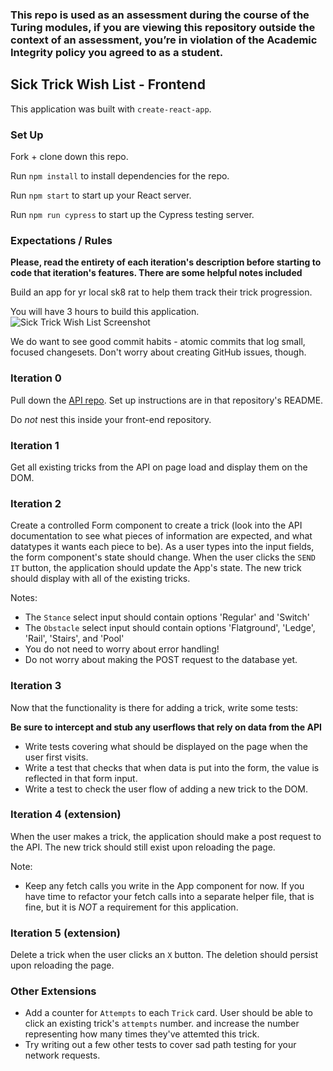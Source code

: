 ### This repo is used as an assessment during the course of the Turing modules, if you are viewing this repository outside the context of an assessment, you’re in violation of the Academic Integrity policy you agreed to as a student.

## Sick Trick Wish List - Frontend

This application was built with `create-react-app`.

### Set Up

Fork + clone down this repo.

Run `npm install` to install dependencies for the repo.

Run `npm start` to start up your React server.

Run `npm run cypress` to start up the Cypress testing server.

### Expectations / Rules

**Please, read the entirety of each iteration's description before starting to code that iteration's features. There are some helpful notes included**

Build an app for yr local sk8 rat to help them track their trick progression.

You will have 3 hours to build this application.
![Sick Trick Wish List Screenshot](https://user-images.githubusercontent.com/49926352/136711929-b2c5ecb2-d45b-4ef4-a38c-e9b3ddc52397.png)

We do want to see good commit habits - atomic commits that log small, focused changesets. Don't worry about creating GitHub issues, though.

### Iteration 0

Pull down the [API repo](https://github.com/turingschool-examples/sick-trick-wish-list-api). Set up instructions are in that repository's README.

Do *not* nest this inside your front-end repository.

### Iteration 1

Get all existing tricks from the API on page load and display them on the DOM.


### Iteration 2

Create a controlled Form component to create a trick (look into the API documentation to see what pieces of information are expected, and what datatypes it wants each piece to be). As a user types into the input fields, the form component's state should change.  When the user clicks the `SEND IT` button, the application should update the App's state.  The new trick should display with all of the existing tricks. 

Notes:  
- The `Stance` select input should contain options 'Regular' and 'Switch'
- The `Obstacle` select input should contain options 'Flatground', 'Ledge', 'Rail', 'Stairs', and 'Pool'
- You do not need to worry about error handling!  
- Do not worry about making the POST request to the database yet.

### Iteration 3

Now that the functionality is there for adding a trick, write some tests:

**Be sure to intercept and stub any userflows that rely on data from the API**
* Write tests covering what should be displayed on the page when the user first visits.
* Write a test that checks that when data is put into the form, the value is reflected in that form input.
* Write a test to check the user flow of adding a new trick to the DOM.

### Iteration 4 (extension)

When the user makes a trick, the application should make a post request to the API. The new trick should still exist upon reloading the page.

Note:  
- Keep any fetch calls you write in the App component for now. If you have time to refactor your fetch calls into a separate helper file, that is fine, but it is *NOT* a requirement for this application.

### Iteration 5 (extension)

Delete a trick when the user clicks an `X` button.  The deletion should persist upon reloading the page.

### Other Extensions
* Add a counter for `Attempts` to each `Trick` card. User should be able to click an existing trick's `attempts` number. and increase the number representing how many times they've attemted this trick. 
* Try writing out a few other tests to cover sad path testing for your network requests.
